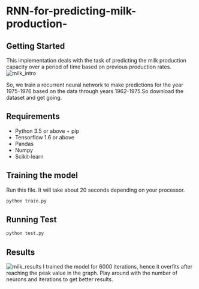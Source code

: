 # RNN-for-predicting-milk-production-

## Getting Started
This implementation deals with the task of predicting the milk production capacity over a period of time based on previous production rates.
![milk_intro](https://user-images.githubusercontent.com/28685502/42217514-2437d1d6-7ee3-11e8-936b-6ae1794257ef.png)

So, we train a recurrent neural network to make predictions for the year 1975-1976 based on the data through years 1962-1975.So download the dataset and get going.

## Requirements
 * Python 3.5 or above + pip
 * Tensorflow 1.6 or above
 * Pandas
 * Numpy
 * Scikit-learn
 
 ## Training the model
 Run this file. It will take about 20 seconds depending on your processor. 
 ```python
 python train.py
 ```
 ## Running Test
 ```python
 python test.py
 ```
 ## Results
 
 ![milk_results](https://user-images.githubusercontent.com/28685502/42217348-71f8836c-7ee2-11e8-8d66-62d764e16d2b.png)
I trained the model for 6000 iterations, hence it overfits after reaching the peak value in the graph. Play around with the number of neurons and iterations to get better results. 

